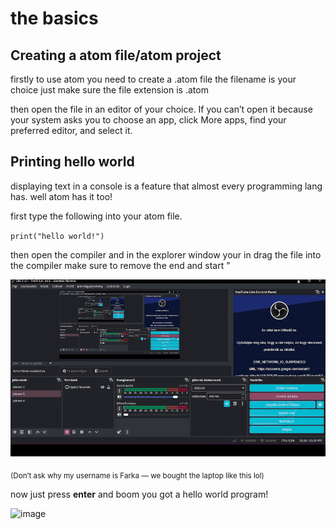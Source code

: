 # the basics

## Creating a atom file/atom project
firstly to use atom you need to create a .atom file the filename is your choice just make sure the file extension is .atom

then open the file in an editor of your choice.
If you can’t open it because your system asks you to choose an app, click More apps, find your preferred editor, and select it.

## **Printing** hello world

displaying text in a console is a feature that almost every programming lang has. well atom has it too!

first type the following into your atom file.

`print("hello world!")`

then open the compiler and in the explorer window your in drag the file into the compiler make sure to remove the end and start "

![importing files into the compiler](https://github.com/spacecat031/atomlang/raw/main/create.gif)

<sub>(Don’t ask why my username is Farka — we bought the laptop like this lol)</sub>

now just press **enter** and boom you got a hello world program!

![image](https://github.com/user-attachments/assets/2aac4f0f-3092-4fe0-a061-1b540723e5c1)

